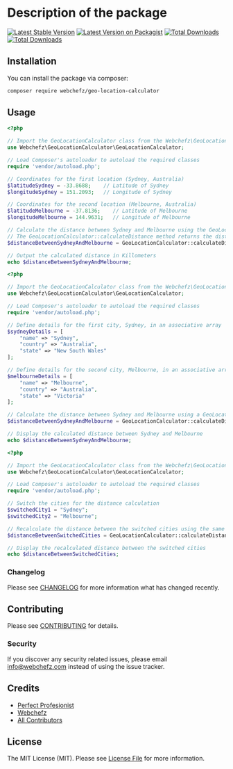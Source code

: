 # Description of the package

[![Latest Stable Version](https://poser.pugx.org/webchefz/geo-location-calculator/version.svg?style=flat-square)](https://packagist.org/packages/webchefz/geo-location-calculator)
[![Latest Version on Packagist](https://img.shields.io/packagist/v/webchefz/geo-location-calculator.svg?style=flat-square)](https://packagist.org/packages/webchefz/geo-location-calculator)
[![Total Downloads](https://img.shields.io/packagist/dt/webchefz/geo-location-calculator.svg?style=flat-square)](https://packagist.org/packages/webchefz/geo-location-calculator)
[![Total Downloads](https://poser.pugx.org/webchefz/geo-location-calculator/require/php?style=flat-square)](https://packagist.org/packages/webchefz/geo-location-calculator)



## Installation

You can install the package via composer:

```bash
composer require webchefz/geo-location-calculator
```

## Usage

```php
<?php

// Import the GeoLocationCalculator class from the Webchefz\GeoLocationCalculator namespace
use Webchefz\GeoLocationCalculator\GeoLocationCalculator;

// Load Composer's autoloader to autoload the required classes
require 'vendor/autoload.php';

// Coordinates for the first location (Sydney, Australia)
$latitudeSydney = -33.8688;    // Latitude of Sydney
$longitudeSydney = 151.2093;   // Longitude of Sydney

// Coordinates for the second location (Melbourne, Australia)
$latitudeMelbourne = -37.8136;    // Latitude of Melbourne
$longitudeMelbourne = 144.9631;   // Longitude of Melbourne

// Calculate the distance between Sydney and Melbourne using the GeoLocationCalculator class
// The GeoLocationCalculator::calculateDistance method returns the distance in kilometers
$distanceBetweenSydneyAndMelbourne = GeoLocationCalculator::calculateDistance($latitudeSydney, $longitudeSydney, $latitudeMelbourne, $longitudeMelbourne);

// Output the calculated distance in Killometers
echo $distanceBetweenSydneyAndMelbourne;

```


```php
<?php

// Import the GeoLocationCalculator class from the Webchefz\GeoLocationCalculator namespace
use Webchefz\GeoLocationCalculator\GeoLocationCalculator;

// Load Composer's autoloader to autoload the required classes
require 'vendor/autoload.php';

// Define details for the first city, Sydney, in an associative array
$sydneyDetails = [
    "name" => "Sydney",
    "country" => "Australia",
    "state" => "New South Wales"
];

// Define details for the second city, Melbourne, in an associative array
$melbourneDetails = [
    "name" => "Melbourne",
    "country" => "Australia",
    "state" => "Victoria"
];

// Calculate the distance between Sydney and Melbourne using a GeoLocationCalculator class
$distanceBetweenSydneyAndMelbourne = GeoLocationCalculator::calculateDistanceBetweenDefinedCities($sydneyDetails, $melbourneDetails);

// Display the calculated distance between Sydney and Melbourne
echo $distanceBetweenSydneyAndMelbourne;

```

```php
<?php

// Import the GeoLocationCalculator class from the Webchefz\GeoLocationCalculator namespace
use Webchefz\GeoLocationCalculator\GeoLocationCalculator;

// Load Composer's autoloader to autoload the required classes
require 'vendor/autoload.php';

// Switch the cities for the distance calculation
$switchedCity1 = "Sydney";
$switchedCity2 = "Melbourne";

// Recalculate the distance between the switched cities using the same GeoLocationCalculator class
$distanceBetweenSwitchedCities = GeoLocationCalculator::calculateDistanceBetweenDefinedCities($switchedCity1, $switchedCity2);

// Display the recalculated distance between the switched cities
echo $distanceBetweenSwitchedCities;

```

### Changelog

Please see [CHANGELOG](CHANGELOG.md) for more information what has changed recently.

## Contributing

Please see [CONTRIBUTING](CONTRIBUTING.md) for details.

### Security

If you discover any security related issues, please email info@webchefz.com instead of using the issue tracker.

## Credits

-   [Perfect Profesionist](https://github.com/perfectprofesionist)
-   [Webchefz](https://www.webchefz.com) 
-   [All Contributors](../../contributors)

## License

The MIT License (MIT). Please see [License File](LICENSE.md) for more information.


